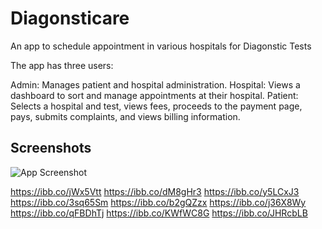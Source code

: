 
# Diagonsticare

An app to schedule appointment in various hospitals for Diagonstic Tests

The app has three users:

Admin: Manages patient and hospital administration.
Hospital: Views a dashboard to sort and manage appointments at their hospital.
Patient: Selects a hospital and test, views fees, proceeds to the payment page, pays, submits complaints, and views billing information.
## Screenshots

![App Screenshot](https://via.placeholder.com/468x300?text=App+Screenshot+Here)

https://ibb.co/jWx5Vtt
https://ibb.co/dM8gHr3
https://ibb.co/y5LCxJ3
https://ibb.co/3sq65Sm
https://ibb.co/b2gQZzx
https://ibb.co/j36X8Wy
https://ibb.co/qFBDhTj
https://ibb.co/KWfWC8G
https://ibb.co/JHRcbLB